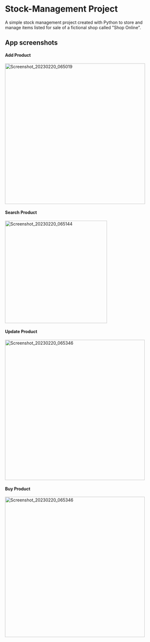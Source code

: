 # Stock-Management Project

A simple stock management project created with Python to store and manage items listed for sale of a fictional shop called "Shop Online".

## App screenshots
#### Add Product
<img width="464" alt="Screenshot_20230220_065019" src="https://user-images.githubusercontent.com/102332600/220020284-a4e7864b-b7b6-4518-94b4-902ae3028a29.png">

#### Search Product
<img width="338" alt="Screenshot_20230220_065144" src="https://user-images.githubusercontent.com/102332600/220020447-59a424f7-942b-47e3-b47f-9aef4b737ebe.png">

#### Update Product
<img width="463" alt="Screenshot_20230220_065346" src="https://user-images.githubusercontent.com/102332600/220020793-ecfccb80-0bb6-4d0d-9395-f3c1f3a7f748.png">

#### Buy Product
<img width="463" alt="Screenshot_20230220_065346" src="https://user-images.githubusercontent.com/102332600/220020940-b41fdf4d-ec76-4870-86e2-58789c118e0d.png">
